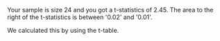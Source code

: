 Your sample is size 24 and you got a t-statistics of 2.45. The area to the right of the t-statistics is between '0.02' and '0.01'.
 
 We calculated this by using the t-table.
 